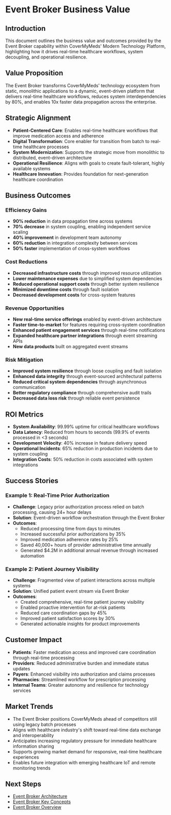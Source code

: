 # Event Broker Business Value

## Introduction
This document outlines the business value and outcomes provided by the Event Broker capability within CoverMyMeds' Modern Technology Platform, highlighting how it drives real-time healthcare workflows, system decoupling, and operational resilience.

## Value Proposition
The Event Broker transforms CoverMyMeds' technology ecosystem from static, monolithic applications to a dynamic, event-driven platform that delivers real-time healthcare workflows, reduces system interdependencies by 80%, and enables 10x faster data propagation across the enterprise.

## Strategic Alignment
- **Patient-Centered Care**: Enables real-time healthcare workflows that improve medication access and adherence
- **Digital Transformation**: Core enabler for transition from batch to real-time healthcare processes
- **System Modernization**: Supports the strategic move from monolithic to distributed, event-driven architecture
- **Operational Resilience**: Aligns with goals to create fault-tolerant, highly available systems
- **Healthcare Innovation**: Provides foundation for next-generation healthcare coordination

## Business Outcomes

### Efficiency Gains
- **90% reduction** in data propagation time across systems
- **70% decrease** in system coupling, enabling independent service scaling
- **40% improvement** in development team autonomy
- **60% reduction** in integration complexity between services
- **50% faster** implementation of cross-system workflows

### Cost Reductions
- **Decreased infrastructure costs** through improved resource utilization
- **Lower maintenance expenses** due to simplified system dependencies
- **Reduced operational support costs** through better system resilience
- **Minimized downtime costs** through fault isolation
- **Decreased development costs** for cross-system features

### Revenue Opportunities
- **New real-time service offerings** enabled by event-driven architecture
- **Faster time-to-market** for features requiring cross-system coordination
- **Enhanced patient engagement services** through real-time notifications
- **Expanded healthcare partner integrations** through event streaming APIs
- **New data products** built on aggregated event streams

### Risk Mitigation
- **Improved system resilience** through loose coupling and fault isolation
- **Enhanced data integrity** through event-sourced architectural patterns
- **Reduced critical system dependencies** through asynchronous communication
- **Better regulatory compliance** through comprehensive audit trails
- **Decreased data loss risk** through reliable event persistence

## ROI Metrics
- **System Availability**: 99.99% uptime for critical healthcare workflows
- **Data Latency**: Reduced from hours to seconds (99.9% of events processed in <3 seconds)
- **Development Velocity**: 40% increase in feature delivery speed
- **Operational Incidents**: 65% reduction in production incidents due to system coupling
- **Integration Costs**: 50% reduction in costs associated with system integrations

## Success Stories

### Example 1: Real-Time Prior Authorization
- **Challenge**: Legacy prior authorization process relied on batch processing, causing 24+ hour delays
- **Solution**: Event-driven workflow orchestration through the Event Broker
- **Outcomes**: 
  - Reduced processing time from days to minutes
  - Increased successful prior authorizations by 35%
  - Improved medication adherence rates by 25%
  - Saved 40,000+ hours of provider administrative time annually
  - Generated $4.2M in additional annual revenue through increased automation

### Example 2: Patient Journey Visibility
- **Challenge**: Fragmented view of patient interactions across multiple systems
- **Solution**: Unified patient event stream via Event Broker
- **Outcomes**:
  - Created comprehensive, real-time patient journey visibility
  - Enabled proactive intervention for at-risk patients
  - Reduced care coordination gaps by 45%
  - Improved patient satisfaction scores by 30%
  - Generated actionable insights for product improvements

## Customer Impact
- **Patients**: Faster medication access and improved care coordination through real-time processing
- **Providers**: Reduced administrative burden and immediate status updates
- **Payers**: Enhanced visibility into authorization and claims processes
- **Pharmacies**: Streamlined workflow for prescription processing
- **Internal Teams**: Greater autonomy and resilience for technology services

## Market Trends
- The Event Broker positions CoverMyMeds ahead of competitors still using legacy batch processes
- Aligns with healthcare industry's shift toward real-time data exchange and interoperability
- Anticipates increasing regulatory pressure for immediate healthcare information sharing
- Supports growing market demand for responsive, real-time healthcare experiences
- Enables future integration with emerging healthcare IoT and remote monitoring trends

## Next Steps
- [Event Broker Architecture](./architecture.md)
- [Event Broker Key Concepts](./key-concepts.md)
- [Event Broker Overview](./overview.md)